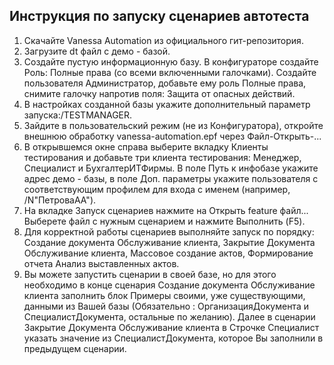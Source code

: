 ## Инструкция по запуску сценариев автотеста
1. Скачайте Vanessa Automation из официального гит-репозитория.
2. Загрузите dt файл с демо - базой.
3. Создайте пустую информационную базу. В конфигураторе создайте Роль: Полные права (со всеми включенными галочками). Создайте пользователя Администратор, добавьте ему роль Полные права, снимите галочку напротив поля: Защита от опасных действий.
4. В настройках созданной базы укажите дополнительный параметр запуска:/TESTMANAGER.
5. Зайдите в пользовательский режим (не из Конфигуратора), откройте внешнюю обработку vanessa-automation.epf через Файл-Открыть-...
6. В открывшемся окне справа выберите вкладку Клиенты тестирования и добавьте три клиента тестирования: Менеджер, Специалист и БухгалтерИТФирмы. В поле Путь к инфобазе укажите адрес демо - базы, в поле Доп. параметры укажите пользователя с соответствующим профилем для входа с именем (например, /N"ПетроваАА").
7. На вкладке Запуск сценариев нажмите на Открыть feature файл... Выберете файл с нужным сценарием и нажмите Выполнить (F5). 
8. Для корректной работы сценариев выполняйте запуск по порядку: Создание документа Обслуживание клиента, Закрытие Документа Обслуживание клиента, Массовое создание актов, Формирование отчета Анализ выставленных актов.
9. Вы можете запустить сценарии в своей базе, но для этого необходимо в конце сценария Создание документа Обслуживание клиента заполнить блок Примеры своими, уже существующими, данными из Вашей базы (Обязательно : ОрганизацияДокумента и СпециалистДокумента, остальные по желанию). Далее в сценарии Закрытие Документа Обслуживание клиента в Строчке Специалист указать значение из СпециалистДокумента, которое Вы заполнили в предыдущем сценарии.